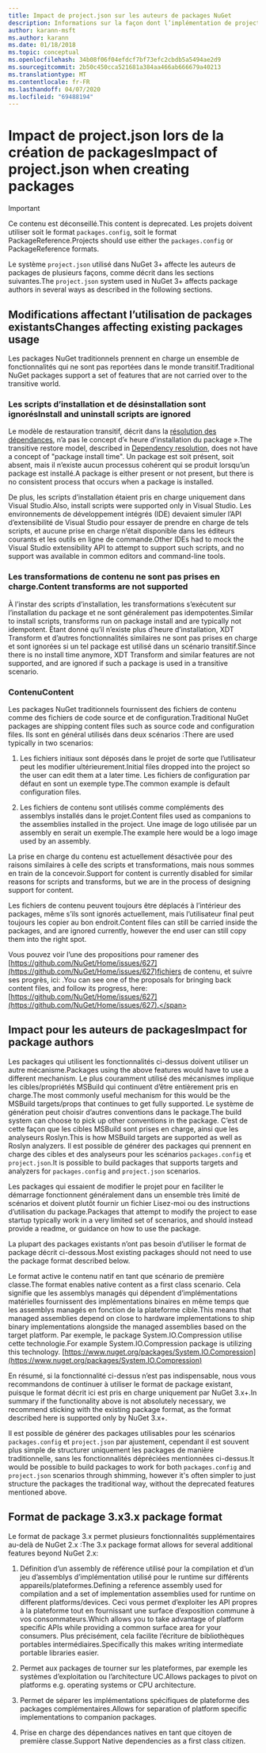 ```yaml
---
title: Impact de project.json sur les auteurs de packages NuGet
description: Informations sur la façon dont l’implémentation de project.json dans NuGet 3.x affecte les auteurs de packages, notamment en termes de fonctionnalités, de contenu et de format de package non pris en charge.
author: karann-msft
ms.author: karann
ms.date: 01/18/2018
ms.topic: conceptual
ms.openlocfilehash: 34b08f06f04efdcf7bf73efc2cbdb5a5494ae2d9
ms.sourcegitcommit: 2b50c450cca521681a384aa466ab666679a40213
ms.translationtype: MT
ms.contentlocale: fr-FR
ms.lasthandoff: 04/07/2020
ms.locfileid: "69488194"
---
```

# <a name="impact-of-projectjson-when-creating-packages"></a><span data-ttu-id="87a27-103">Impact de project.json lors de la création de packages</span><span class="sxs-lookup"><span data-stu-id="87a27-103">Impact of project.json when creating packages</span></span>

> [!Important]
> <span data-ttu-id="87a27-104">Ce contenu est déconseillé.</span><span class="sxs-lookup"><span data-stu-id="87a27-104">This content is deprecated.</span></span> <span data-ttu-id="87a27-105">Les projets doivent utiliser soit le format `packages.config`, soit le format PackageReference.</span><span class="sxs-lookup"><span data-stu-id="87a27-105">Projects should use either the `packages.config` or PackageReference formats.</span></span>

<span data-ttu-id="87a27-106">Le système `project.json` utilisé dans NuGet 3+ affecte les auteurs de packages de plusieurs façons, comme décrit dans les sections suivantes.</span><span class="sxs-lookup"><span data-stu-id="87a27-106">The `project.json` system used in NuGet 3+ affects package authors in several ways as described in the following sections.</span></span>

## <a name="changes-affecting-existing-packages-usage"></a><span data-ttu-id="87a27-107">Modifications affectant l’utilisation de packages existants</span><span class="sxs-lookup"><span data-stu-id="87a27-107">Changes affecting existing packages usage</span></span>

<span data-ttu-id="87a27-108">Les packages NuGet traditionnels prennent en charge un ensemble de fonctionnalités qui ne sont pas reportées dans le monde transitif.</span><span class="sxs-lookup"><span data-stu-id="87a27-108">Traditional NuGet packages support a set of features that are not carried over to the transitive world.</span></span>

### <a name="install-and-uninstall-scripts-are-ignored"></a><span data-ttu-id="87a27-109">Les scripts d’installation et de désinstallation sont ignorés</span><span class="sxs-lookup"><span data-stu-id="87a27-109">Install and uninstall scripts are ignored</span></span>

<span data-ttu-id="87a27-110">Le modèle de restauration transitif, décrit dans la [résolution des dépendances](../concepts/dependency-resolution.md#dependency-resolution-with-packagereference), n’a pas le concept d’« heure d’installation du package ».</span><span class="sxs-lookup"><span data-stu-id="87a27-110">The transitive restore model, described in [Dependency resolution](../concepts/dependency-resolution.md#dependency-resolution-with-packagereference), does not have a concept of "package install time".</span></span> <span data-ttu-id="87a27-111">Un package est soit présent, soit absent, mais il n’existe aucun processus cohérent qui se produit lorsqu’un package est installé.</span><span class="sxs-lookup"><span data-stu-id="87a27-111">A package is either present or not present, but there is no consistent process that occurs when a package is installed.</span></span>

<span data-ttu-id="87a27-112">De plus, les scripts d’installation étaient pris en charge uniquement dans Visual Studio.</span><span class="sxs-lookup"><span data-stu-id="87a27-112">Also, install scripts were supported only in Visual Studio.</span></span> <span data-ttu-id="87a27-113">Les environnements de développement intégrés (IDE) devaient simuler l’API d’extensibilité de Visual Studio pour essayer de prendre en charge de tels scripts, et aucune prise en charge n’était disponible dans les éditeurs courants et les outils en ligne de commande.</span><span class="sxs-lookup"><span data-stu-id="87a27-113">Other IDEs had to mock the Visual Studio extensibility API to attempt to support such scripts, and no support was available in common editors and command-line tools.</span></span>

### <a name="content-transforms-are-not-supported"></a><span data-ttu-id="87a27-114">Les transformations de contenu ne sont pas prises en charge.</span><span class="sxs-lookup"><span data-stu-id="87a27-114">Content transforms are not supported</span></span>

<span data-ttu-id="87a27-115">À l’instar des scripts d’installation, les transformations s’exécutent sur l’installation du package et ne sont généralement pas idempotentes.</span><span class="sxs-lookup"><span data-stu-id="87a27-115">Similar to install scripts, transforms run on package install and are typically not idempotent.</span></span> <span data-ttu-id="87a27-116">Étant donné qu’il n’existe plus d’heure d’installation, XDT Transform et d’autres fonctionnalités similaires ne sont pas prises en charge et sont ignorées si un tel package est utilisé dans un scénario transitif.</span><span class="sxs-lookup"><span data-stu-id="87a27-116">Since there is no install time anymore, XDT Transform and similar features are not supported, and are ignored if such a package is used in a transitive scenario.</span></span>

### <a name="content"></a><span data-ttu-id="87a27-117">Contenu</span><span class="sxs-lookup"><span data-stu-id="87a27-117">Content</span></span>

<span data-ttu-id="87a27-118">Les packages NuGet traditionnels fournissent des fichiers de contenu comme des fichiers de code source et de configuration.</span><span class="sxs-lookup"><span data-stu-id="87a27-118">Traditional NuGet packages are shipping content files such as source code and configuration files.</span></span> <span data-ttu-id="87a27-119">Ils sont en général utilisés dans deux scénarios :</span><span class="sxs-lookup"><span data-stu-id="87a27-119">There are used typically in two scenarios:</span></span>

1. <span data-ttu-id="87a27-120">Les fichiers initiaux sont déposés dans le projet de sorte que l’utilisateur peut les modifier ultérieurement.</span><span class="sxs-lookup"><span data-stu-id="87a27-120">Initial files dropped into the project so the user can edit them at a later time.</span></span> <span data-ttu-id="87a27-121">Les fichiers de configuration par défaut en sont un exemple type.</span><span class="sxs-lookup"><span data-stu-id="87a27-121">The common example is default configuration files.</span></span>

1. <span data-ttu-id="87a27-122">Les fichiers de contenu sont utilisés comme compléments des assemblys installés dans le projet.</span><span class="sxs-lookup"><span data-stu-id="87a27-122">Content files used as companions to the assemblies installed in the project.</span></span> <span data-ttu-id="87a27-123">Une image de logo utilisée par un assembly en serait un exemple.</span><span class="sxs-lookup"><span data-stu-id="87a27-123">The example here would be a logo image used by an assembly.</span></span>

<span data-ttu-id="87a27-124">La prise en charge du contenu est actuellement désactivée pour des raisons similaires à celle des scripts et transformations, mais nous sommes en train de la concevoir.</span><span class="sxs-lookup"><span data-stu-id="87a27-124">Support for content is currently disabled for similar reasons for scripts and transforms, but we are in the process of designing support for content.</span></span>

<span data-ttu-id="87a27-125">Les fichiers de contenu peuvent toujours être déplacés à l’intérieur des packages, même s’ils sont ignorés actuellement, mais l’utilisateur final peut toujours les copier au bon endroit.</span><span class="sxs-lookup"><span data-stu-id="87a27-125">Content files can still be carried inside the packages, and are ignored currently, however the end user can still copy them into the right spot.</span></span>

<span data-ttu-id="87a27-126">Vous pouvez voir l’une des propositions pour ramener des [https://github.com/NuGet/Home/issues/627](https://github.com/NuGet/Home/issues/627)fichiers de contenu, et suivre ses progrès, ici: .</span><span class="sxs-lookup"><span data-stu-id="87a27-126">You can see one of the proposals for bringing back content files, and follow its progress, here: [https://github.com/NuGet/Home/issues/627](https://github.com/NuGet/Home/issues/627).</span></span>

## <a name="impact-for-package-authors"></a><span data-ttu-id="87a27-127">Impact pour les auteurs de packages</span><span class="sxs-lookup"><span data-stu-id="87a27-127">Impact for package authors</span></span>

<span data-ttu-id="87a27-128">Les packages qui utilisent les fonctionnalités ci-dessus doivent utiliser un autre mécanisme.</span><span class="sxs-lookup"><span data-stu-id="87a27-128">Packages using the above features would have to use a different mechanism.</span></span> <span data-ttu-id="87a27-129">Le plus couramment utilisé des mécanismes implique les cibles/propriétés MSBuild qui continuent d’être entièrement pris en charge.</span><span class="sxs-lookup"><span data-stu-id="87a27-129">The most commonly useful mechanism for this would be the MSBuild targets/props that continues to get fully supported.</span></span> <span data-ttu-id="87a27-130">Le système de génération peut choisir d’autres conventions dans le package.</span><span class="sxs-lookup"><span data-stu-id="87a27-130">The build system can choose to pick up other conventions in the package.</span></span> <span data-ttu-id="87a27-131">C’est de cette façon que les cibles MSBuild sont prises en charge, ainsi que les analyseurs Roslyn.</span><span class="sxs-lookup"><span data-stu-id="87a27-131">This is how MSBuild targets are supported as well as Roslyn analyzers.</span></span> <span data-ttu-id="87a27-132">Il est possible de générer des packages qui prennent en charge des cibles et des analyseurs pour les scénarios `packages.config` et `project.json`.</span><span class="sxs-lookup"><span data-stu-id="87a27-132">It is possible to build packages that supports targets and analyzers for `packages.config` and `project.json` scenarios.</span></span>

<span data-ttu-id="87a27-133">Les packages qui essaient de modifier le projet pour en faciliter le démarrage fonctionnent généralement dans un ensemble très limité de scénarios et doivent plutôt fournir un fichier Lisez-moi ou des instructions d’utilisation du package.</span><span class="sxs-lookup"><span data-stu-id="87a27-133">Packages that attempt to modify the project to ease startup typically work in a very limited set of scenarios, and should instead provide a readme, or guidance on how to use the package.</span></span>

<span data-ttu-id="87a27-134">La plupart des packages existants n’ont pas besoin d’utiliser le format de package décrit ci-dessous.</span><span class="sxs-lookup"><span data-stu-id="87a27-134">Most existing packages should not need to use the package format described below.</span></span>

<span data-ttu-id="87a27-135">Le format active le contenu natif en tant que scénario de première classe.</span><span class="sxs-lookup"><span data-stu-id="87a27-135">The format enables native content as a first class scenario.</span></span> <span data-ttu-id="87a27-136">Cela signifie que les assemblys managés qui dépendent d’implémentations matérielles fournissent des implémentations binaires en même temps que les assemblys managés en fonction de la plateforme cible.</span><span class="sxs-lookup"><span data-stu-id="87a27-136">This means that managed assemblies depend on close to hardware implementations to ship binary implementations alongside the managed assemblies based on the target platform.</span></span> <span data-ttu-id="87a27-137">Par exemple, le package System.IO.Compression utilise cette technologie.</span><span class="sxs-lookup"><span data-stu-id="87a27-137">For example System.IO.Compression package is utilizing this technology.</span></span> [https://www.nuget.org/packages/System.IO.Compression](https://www.nuget.org/packages/System.IO.Compression)

<span data-ttu-id="87a27-138">En résumé, si la fonctionnalité ci-dessus n’est pas indispensable, nous vous recommandons de continuer à utiliser le format de package existant, puisque le format décrit ici est pris en charge uniquement par NuGet 3.x+.</span><span class="sxs-lookup"><span data-stu-id="87a27-138">In summary if the functionality above is not absolutely necessary, we recommend sticking with the existing package format, as the format described here is supported only by NuGet 3.x+.</span></span>

<span data-ttu-id="87a27-139">Il est possible de générer des packages utilisables pour les scénarios `packages.config` et `project.json` par ajustement, cependant il est souvent plus simple de structurer uniquement les packages de manière traditionnelle, sans les fonctionnalités dépréciées mentionnées ci-dessus.</span><span class="sxs-lookup"><span data-stu-id="87a27-139">It would be possible to build packages to work for both `packages.config` and `project.json` scenarios through shimming, however it's often simpler to just structure the packages the traditional way, without the deprecated features mentioned above.</span></span>

## <a name="3x-package-format"></a><span data-ttu-id="87a27-140">Format de package 3.x</span><span class="sxs-lookup"><span data-stu-id="87a27-140">3.x package format</span></span>

<span data-ttu-id="87a27-141">Le format de package 3.x permet plusieurs fonctionnalités supplémentaires au-delà de NuGet 2.x :</span><span class="sxs-lookup"><span data-stu-id="87a27-141">The 3.x package format allows for several additional features beyond NuGet 2.x:</span></span>

1. <span data-ttu-id="87a27-142">Définition d’un assembly de référence utilisé pour la compilation et d’un jeu d’assemblys d’implémentation utilisé pour le runtime sur différents appareils/plateformes.</span><span class="sxs-lookup"><span data-stu-id="87a27-142">Defining a reference assembly used for compilation and a set of implementation assemblies used for runtime on different platforms/devices.</span></span> <span data-ttu-id="87a27-143">Ceci vous permet d’exploiter les API propres à la plateforme tout en fournissant une surface d’exposition commune à vos consommateurs.</span><span class="sxs-lookup"><span data-stu-id="87a27-143">Which allows you to take advantage of platform specific APIs while providing a common surface area for your consumers.</span></span> <span data-ttu-id="87a27-144">Plus précisément, cela facilite l’écriture de bibliothèques portables intermédiaires.</span><span class="sxs-lookup"><span data-stu-id="87a27-144">Specifically this makes writing intermediate portable libraries easier.</span></span>

1. <span data-ttu-id="87a27-145">Permet aux packages de tourner sur les plateformes, par exemple les systèmes d’exploitation ou l’architecture UC.</span><span class="sxs-lookup"><span data-stu-id="87a27-145">Allows packages to pivot on platforms e.g. operating systems or CPU architecture.</span></span>

1. <span data-ttu-id="87a27-146">Permet de séparer les implémentations spécifiques de plateforme des packages complémentaires.</span><span class="sxs-lookup"><span data-stu-id="87a27-146">Allows for separation of platform specific implementations to companion packages.</span></span>

1. <span data-ttu-id="87a27-147">Prise en charge des dépendances natives en tant que citoyen de première classe.</span><span class="sxs-lookup"><span data-stu-id="87a27-147">Support Native dependencies as a first class citizen.</span></span>
